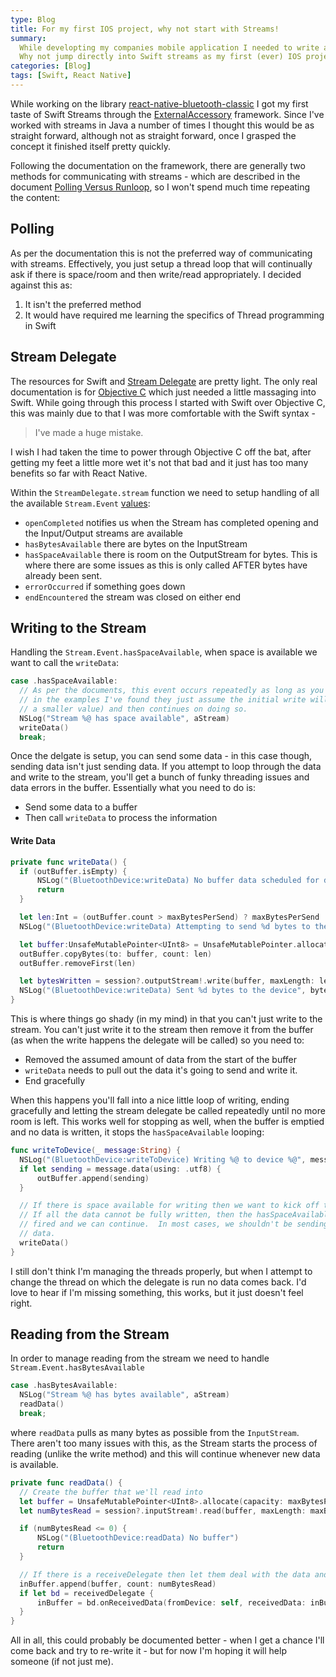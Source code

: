 ```yaml
---
type: Blog
title: For my first IOS project, why not start with Streams!
summary:
  While developting my companies mobile application I needed to write a custom library for IOS to allow Bluetooth Classic scanning.
  Why not jump directly into Swift streams as my first (ever) IOS project.  What could go wrong?
categories: [Blog]
tags: [Swift, React Native]
---
```


While working on the library [react-native-bluetooth-classic](https://github.com/kenjdavidson/react-native-bluetooth-classic) I got my first taste of Swift Streams through the [ExternalAccessory](https://developer.apple.com/documentation/externalaccessory) framework. Since I've worked with streams in Java a number of times I thought this would be as straight forward, although not as straight forward, once I grasped the concept it finished itself pretty quickly.

Following the documentation on the framework, there are generally two methods for communicating with streams - which are described in the document [Polling Versus Runloop](https://developer.apple.com/library/archive/documentation/Cocoa/Conceptual/Streams/Articles/PollingVersusRunloop.html), so I won't spend much time repeating the content:

## Polling

As per the documentation this is not the preferred way of communicating with streams. Effectively, you just setup a thread loop that will continually ask if there is space/room and then write/read appropriately. I decided against this as:

1. It isn't the preferred method
2. It would have required me learning the specifics of Thread programming in Swift

## Stream Delegate

The resources for Swift and [Stream Delegate](https://developer.apple.com/documentation/foundation/streamdelegate) are pretty light. The only real documentation is for [Objective C](https://developer.apple.com/library/archive/documentation/Cocoa/Conceptual/Streams/Streams.html#//apple_ref/doc/uid/10000188-SW1) which just needed a little massaging into Swift. While going through this process I started with Swift over Objective C, this was mainly due to that I was more comfortable with the Swift syntax -

<blockquote cite="Gob Bluth">
<p> I've made a huge mistake.</p>
</blockquote>

I wish I had taken the time to power through Objective C off the bat, after getting my feet a little more wet it's not that bad and it just has too many benefits so far with React Native.

Within the `StreamDelegate.stream` function we need to setup handling of all the available `Stream.Event` [values](https://developer.apple.com/documentation/foundation/stream/event):

- `openCompleted` notifies us when the Stream has completed opening and the Input/Output streams are available
- `hasBytesAvailable` there are bytes on the InputStream
- `hasSpaceAvailable` there is room on the OutputStream for bytes. This is where there are some issues as this is only called AFTER bytes have already been sent.
- `errorOccurred` if something goes down
- `endEncountered` the stream was closed on either end

## Writing to the Stream

Handling the `Stream.Event.hasSpaceAvailable`, when space is available we want to call the `writeData`:

```swift
case .hasSpaceAvailable:
  // As per the documents, this event occurs repeatedly as long as you're writing data
  // in the examples I've found they just assume the initial write will work (using
  // a smaller value) and then continues on doing so.
  NSLog("Stream %@ has space available", aStream)
  writeData()
  break;
```

Once the delgate is setup, you can send some data - in this case though, sending data isn't just sending data. If you attempt to loop through the data and write to the stream, you'll get a bunch of funky threading issues and data errors in the buffer. Essentially what you need to do is:

- Send some data to a buffer
- Then call `writeData` to process the information

#### Write Data

```swift
private func writeData() {
  if (outBuffer.isEmpty) {
      NSLog("(BluetoothDevice:writeData) No buffer data scheduled for deliver")
      return
  }

  let len:Int = (outBuffer.count > maxBytesPerSend) ? maxBytesPerSend : outBuffer.count
  NSLog("(BluetoothDevice:writeData) Attempting to send %d bytes to the device", len)

  let buffer:UnsafeMutablePointer<UInt8> = UnsafeMutablePointer.allocate(capacity: len)
  outBuffer.copyBytes(to: buffer, count: len)
  outBuffer.removeFirst(len)

  let bytesWritten = session?.outputStream!.write(buffer, maxLength: len) ?? 0
  NSLog("(BluetoothDevice:writeData) Sent %d bytes to the device", bytesWritten)
}
```

This is where things go shady (in my mind) in that you can't just write to the stream. You can't just write it to the stream then remove it from the buffer (as when the write happens the delegate will be called) so you need to:

- Removed the assumed amount of data from the start of the buffer
- `writeData` needs to pull out the data it's going to send and write it.
- End gracefully

When this happens you'll fall into a nice little loop of writing, ending gracefully and letting the stream delegate be called repeatedly until no more room is left. This works well for stopping as well, when the buffer is emptied and no data is written, it stops the `hasSpaceAvailable` looping:

```swift
func writeToDevice(_ message:String) {
  NSLog("(BluetoothDevice:writeToDevice) Writing %@ to device %@", message, accessory.serialNumber)
  if let sending = message.data(using: .utf8) {
      outBuffer.append(sending)
  }

  // If there is space available for writing then we want to kick off the process.
  // If all the data cannot be fully written, then the hasSpaceAvailable will be
  // fired and we can continue.  In most cases, we shouldn't be sending that much
  // data.
  writeData()
}
```

I still don't think I'm managing the threads properly, but when I attempt to change the thread on which the delegate is run no data comes back. I'd love to hear if I'm missing something, this works, but it just doesn't feel right.

## Reading from the Stream

In order to manage reading from the stream we need to handle `Stream.Event.hasBytesAvailable`

```swift
case .hasBytesAvailable:
  NSLog("Stream %@ has bytes available", aStream)
  readData()
  break;
```

where `readData` pulls as many bytes as possible from the `InputStream`. There aren't too many issues with this, as the Stream starts the process of reading (unlike the write method) and this will continue whenever new data is available.

```swift
private func readData() {
  // Create the buffer that we'll read into
  let buffer = UnsafeMutablePointer<UInt8>.allocate(capacity: maxBytesPerReceive)
  let numBytesRead = session?.inputStream!.read(buffer, maxLength: maxBytesPerReceive) ?? 0

  if (numBytesRead <= 0) {
      NSLog("(BluetoothDevice:readData) No buffer")
      return
  }

  // If there is a receiveDelegate then let them deal with the data and update with the remaining
  inBuffer.append(buffer, count: numBytesRead)
  if let bd = receivedDelegate {
      inBuffer = bd.onReceivedData(fromDevice: self, receivedData: inBuffer)
  }
}
```

All in all, this could probably be documented better - when I get a chance I'll come back and try to re-write it - but for now I'm hoping it will help someone (if not just me).
